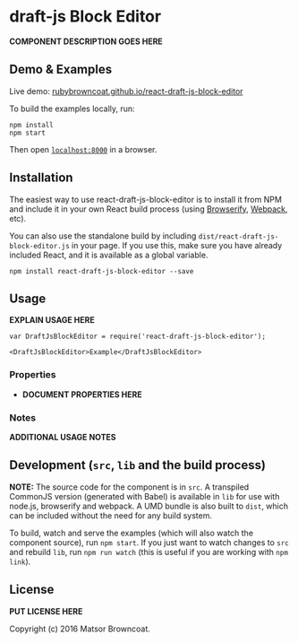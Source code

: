 # draft-js Block Editor

__COMPONENT DESCRIPTION GOES HERE__


## Demo & Examples

Live demo: [rubybrowncoat.github.io/react-draft-js-block-editor](http://rubybrowncoat.github.io/react-draft-js-block-editor/)

To build the examples locally, run:

```
npm install
npm start
```

Then open [`localhost:8000`](http://localhost:8000) in a browser.


## Installation

The easiest way to use react-draft-js-block-editor is to install it from NPM and include it in your own React build process (using [Browserify](http://browserify.org), [Webpack](http://webpack.github.io/), etc).

You can also use the standalone build by including `dist/react-draft-js-block-editor.js` in your page. If you use this, make sure you have already included React, and it is available as a global variable.

```
npm install react-draft-js-block-editor --save
```


## Usage

__EXPLAIN USAGE HERE__

```
var DraftJsBlockEditor = require('react-draft-js-block-editor');

<DraftJsBlockEditor>Example</DraftJsBlockEditor>
```

### Properties

* __DOCUMENT PROPERTIES HERE__

### Notes

__ADDITIONAL USAGE NOTES__


## Development (`src`, `lib` and the build process)

**NOTE:** The source code for the component is in `src`. A transpiled CommonJS version (generated with Babel) is available in `lib` for use with node.js, browserify and webpack. A UMD bundle is also built to `dist`, which can be included without the need for any build system.

To build, watch and serve the examples (which will also watch the component source), run `npm start`. If you just want to watch changes to `src` and rebuild `lib`, run `npm run watch` (this is useful if you are working with `npm link`).

## License

__PUT LICENSE HERE__

Copyright (c) 2016 Matsor Browncoat.

